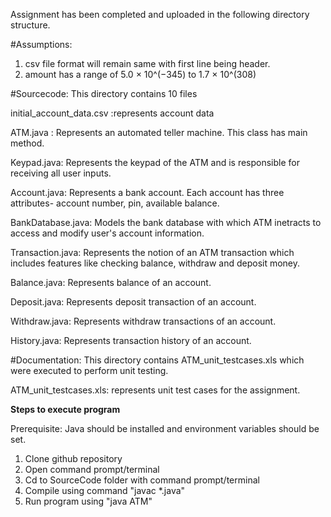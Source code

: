 Assignment has been completed and uploaded in the following directory structure.

#Assumptions: 
1. csv file format will remain same with first line being header.
2. amount has a range of 5.0 × 10^(−345) to 1.7 × 10^(308)

#Sourcecode: This directory contains 10 files

initial_account_data.csv :represents account data

ATM.java : Represents an automated teller machine. This class has main method.

Keypad.java: Represents the keypad of the ATM and is responsible for receiving all user inputs.

Account.java: Represents a bank account. Each account has three attributes- account number, pin, available balance.

BankDatabase.java: Models the bank database with which ATM inetracts to access and modify user's account information.

Transaction.java: Represents the notion of an ATM transaction which includes features like checking balance, withdraw and deposit money.

Balance.java: Represents balance of an account.

Deposit.java: Represents deposit transaction of an account.

Withdraw.java: Represents withdraw transactions of an account.

History.java: Represents transaction history of an account.

#Documentation:
This directory contains ATM_unit_testcases.xls which were executed to perform unit testing.

ATM_unit_testcases.xls: represents unit test cases for the assignment.

**Steps to execute program**

Prerequisite: Java should be installed and environment variables should be set.

1. Clone github repository
2. Open command prompt/terminal
3. Cd to SourceCode folder with command prompt/terminal
4. Compile using command "javac *.java"
5. Run program using "java ATM"

